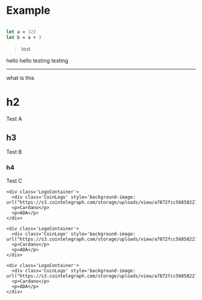 # Example

```fsharp

let a = 123
let b = a + 3

```

> test


hello hello testing testing 

---

what is this

# h2
Test A

## h3
Test B

### h4
Test C

<html>
<div class='stamps'>
    
    <div class='LogoContainer'>
      <div class='CoinLogo' style='background-image: url("https://s3.cointelegraph.com/storage/uploads/view/a7872fcc56858227ffa183256a5d55e1.png")'/>
      <p>Cardano</p>
      <p>ADA</p>
    </div>
    
    <div class='LogoContainer'>
      <div class='CoinLogo' style='background-image: url("https://s3.cointelegraph.com/storage/uploads/view/a7872fcc56858227ffa183256a5d55e1.png")'/>
      <p>Cardano</p>
      <p>ADA</p>
    </div>
    
    <div class='LogoContainer'>
      <div class='CoinLogo' style='background-image: url("https://s3.cointelegraph.com/storage/uploads/view/a7872fcc56858227ffa183256a5d55e1.png")'/>
      <p>Cardano</p>
      <p>ADA</p>
    </div>
    
  </div>
</html>
